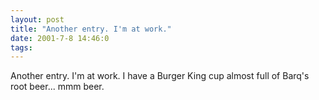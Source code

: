 ```yaml
---
layout: post
title: "Another entry. I'm at work."
date: 2001-7-8 14:46:0
tags: 
---
```


Another entry. I'm at work. I have a Burger King cup almost full of Barq's root beer... mmm beer.

